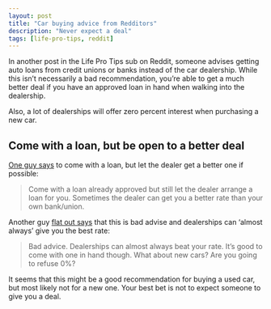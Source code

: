 ```yaml
---
layout: post
title: "Car buying advice from Redditors"
description: "Never expect a deal"
tags: [life-pro-tips, reddit]
---
```


In another post in the Life Pro Tips sub on Reddit, someone advises getting auto loans from credit unions or banks instead of the car dealership. While this isn’t necessarily a bad recommendation, you’re able to get a much better deal if you have an approved loan in hand when walking into the dealership.

Also, a lot of dealerships will offer zero percent interest when purchasing a new car.

## Come with a loan, but be open to a better deal

[One guy says](https://www.reddit.com/r/LifeProTips/comments/74u61l/lpt_get_your_auto_loans_from_credit_unions_or/do148ca/) to come with a loan, but let the dealer get a better one if possible:

> Come with a loan already approved but still let the dealer arrange a loan for you. Sometimes the dealer can get you a better rate than your own bank/union.

Another guy [flat out says](https://www.reddit.com/r/LifeProTips/comments/74u61l/lpt_get_your_auto_loans_from_credit_unions_or/do1a1ua/) that this is bad advise and dealerships can ‘almost always’ give you the best rate:

> Bad advice. Dealerships can almost always beat your rate. It’s good to come with one in hand though.
What about new cars? Are you going to refuse 0%?

It seems that this might be a good recommendation for buying a used car, but most likely not for a new one. Your best bet is not to expect someone to give you a deal.
